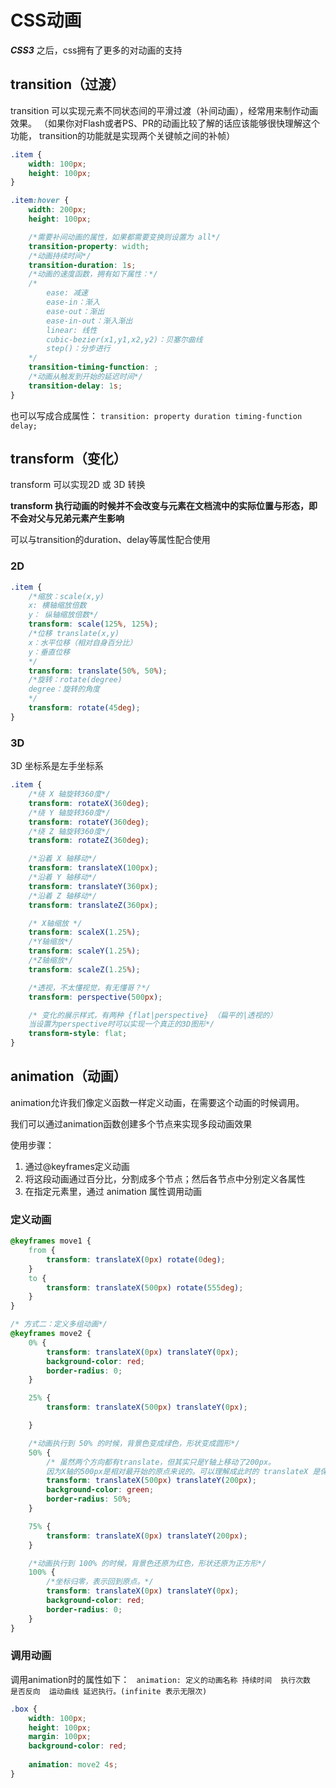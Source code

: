 # CSS动画

_**CSS3**_ 之后，css拥有了更多的对动画的支持

## transition（过渡）

transition 可以实现元素不同状态间的平滑过渡（补间动画），经常用来制作动画效果。
（如果你对Flash或者PS、PR的动画比较了解的话应该能够很快理解这个功能，
transition的功能就是实现两个关键帧之间的补帧）

```css
.item {
    width: 100px;
    height: 100px;
}

.item:hover {
    width: 200px;
    height: 100px;

    /*需要补间动画的属性，如果都需要变换则设置为 all*/
    transition-property: width;
    /*动画持续时间*/
    transition-duration: 1s;
    /*动画的速度函数，拥有如下属性：*/
    /*
        ease: 减速
        ease-in：渐入
        ease-out：渐出
        ease-in-out：渐入渐出
        linear: 线性
        cubic-bezier(x1,y1,x2,y2)：贝塞尔曲线
        step()：分步进行
    */
    transition-timing-function: ;
    /*动画从触发到开始的延迟时间*/
    transition-delay: 1s;
}
```

也可以写成合成属性：
`transition: property duration timing-function delay;`

## transform（变化）

transform 可以实现2D 或 3D 转换

**transform 执行动画的时候并不会改变与元素在文档流中的实际位置与形态，即不会对父与兄弟元素产生影响**

可以与transition的duration、delay等属性配合使用

### 2D

```css
.item {
    /*缩放：scale(x,y)
    x: 横轴缩放倍数
    y： 纵轴缩放倍数*/
    transform: scale(125%, 125%);
    /*位移 translate(x,y)
    x：水平位移（相对自身百分比）
    y：垂直位移
    */
    transform: translate(50%, 50%);
    /*旋转：rotate(degree)
    degree：旋转的角度
    */
    transform: rotate(45deg);
}
```

### 3D

3D 坐标系是左手坐标系

```css
.item {
    /*绕 X 轴旋转360度*/
    transform: rotateX(360deg);
    /*绕 Y 轴旋转360度*/
    transform: rotateY(360deg);
    /*绕 Z 轴旋转360度*/
    transform: rotateZ(360deg);

    /*沿着 X 轴移动*/
    transform: translateX(100px);
    /*沿着 Y 轴移动*/
    transform: translateY(360px);
    /*沿着 Z 轴移动*/
    transform: translateZ(360px);

    /* X轴缩放 */
    transform: scaleX(1.25%);
    /*Y轴缩放*/
    transform: scaleY(1.25%);
    /*Z轴缩放*/
    transform: scaleZ(1.25%);

    /*透视，不太懂视觉，有无懂哥？*/
    transform: perspective(500px);

    /* 变化的展示样式，有两种 {flat|perspective} （扁平的|透视的）
    当设置为perspective时可以实现一个真正的3D图形*/
    transform-style: flat;
}
```

## animation（动画）

animation允许我们像定义函数一样定义动画，在需要这个动画的时候调用。

我们可以通过animation函数创建多个节点来实现多段动画效果

使用步骤：

1. 通过@keyframes定义动画
2. 将这段动画通过百分比，分割成多个节点；然后各节点中分别定义各属性
3. 在指定元素里，通过 animation 属性调用动画

### 定义动画

```css
@keyframes move1 {
    from {
        transform: translateX(0px) rotate(0deg);
    }
    to {
        transform: translateX(500px) rotate(555deg);
    }
}

/* 方式二：定义多组动画*/
@keyframes move2 {
    0% {
        transform: translateX(0px) translateY(0px);
        background-color: red;
        border-radius: 0;
    }

    25% {
        transform: translateX(500px) translateY(0px);

    }

    /*动画执行到 50% 的时候，背景色变成绿色，形状变成圆形*/
    50% {
        /* 虽然两个方向都有translate，但其实只是Y轴上移动了200px。
        因为X轴的500px是相对最开始的原点来说的。可以理解成此时的 translateX 是保存了之前的位移 */
        transform: translateX(500px) translateY(200px);
        background-color: green;
        border-radius: 50%;
    }

    75% {
        transform: translateX(0px) translateY(200px);
    }

    /*动画执行到 100% 的时候，背景色还原为红色，形状还原为正方形*/
    100% {
        /*坐标归零，表示回到原点。*/
        transform: translateX(0px) translateY(0px);
        background-color: red;
        border-radius: 0;
    }
}
```

### 调用动画
调用animation时的属性如下：
` animation: 定义的动画名称 持续时间  执行次数  是否反向  运动曲线 延迟执行。(infinite 表示无限次)`

```css
.box {
    width: 100px;
    height: 100px;
    margin: 100px;
    background-color: red;
    
    animation: move2 4s;
}

```